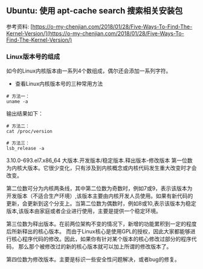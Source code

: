 ## Ubuntu: 使用 apt-cache search 搜索相关安装包

参考资料: [https://o-my-chenjian.com/2018/01/28/Five-Ways-To-Find-The-Kernel-Version/](https://o-my-chenjian.com/2018/01/28/Five-Ways-To-Find-The-Kernel-Version/)

### Linux版本号的组成

如今的Linux内核版本由一系列4个数组成，偶尔还会添加一系列字符。

* 查看Linux内核版本号的三种常用方法

```shell
# 方法一：
uname -a
```

输出结果如下：



```shell
# 方法二：
cat /proc/version

# 方法三：
lsb_release -a
```

3.10.0-693.el7.x86_64
大版本.开发版本/稳定版本.释出版本-修改版本 
第一位数为内核大版本。它很少变化，只有涉及到内核概念或内核代码发生重大改变时才会改变。

第二位数可分为内核两条线，其中第二位数为奇数时，例如7或9，表示该版本为开发版本（不适合生产环境）,该版本主要由内核开发人员使用。如果有新代码的更新，会更新到这个分支上。当第二位数为偶数时，例如8或10,表示该版本为稳定版本,该版本由家庭或者企业进行使用，主要是提供一个稳定环境。

第三位数为释出版本。在前两位架构不变的情况下，新增的功能累积到一定的程度后所新释出的核心版本。 而由于Linux核心是使用GPL的授权，因此大家都能够进行核心程序代码的修改。因此，如果你有针对某个版本的核心修改过部分的程序代码， 那么那个被修改过的新的核心版本就可以加上所谓的修改版本了。

第四位数为修改版本。主要是标识一些安全性问题解决，或者bug的修复。
